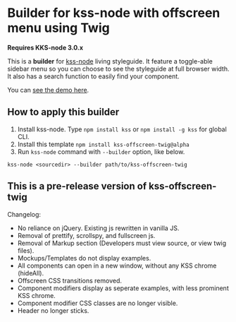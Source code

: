 # Builder for kss-node with offscreen menu using Twig

**Requires KKS-node 3.0.x**

This is a **builder** for [kss-node](https://github.com/kss-node/kss-node) living styleguide. It feature a toggle-able sidebar menu so you can choose to see the styleguide at full browser width. It also has a search function to easily find your component.

You can [see the demo here](https://previousnext.github.io/kss-offscreen-twig/).

## How to apply this builder

1. Install kss-node. Type `npm install kss` or `npm install -g kss` for global CLI.
2. Install this template `npm install kss-offscreen-twig@alpha`
3. Run `kss-node` command with `--builder` option, like below.

```
kss-node <sourcedir> --builder path/to/kss-offscreen-twig
```

## This is a pre-release version of kss-offscreen-twig

Changelog:

* No reliance on jQuery. Existing js rewritten in vanilla JS.
* Removal of prettify, scrollspy, and fullscreen js.
* Removal of Markup section (Developers must view source, or view twig files).
* Mockups/Templates do not display examples.
* All components can open in a new window, without any KSS chrome (hideAll).
* Offscreen CSS transitions removed.
* Component modifiers display as seperate examples, with less prominent KSS chrome.
* Component modifier CSS classes are no longer visible.
* Header no longer sticks.

